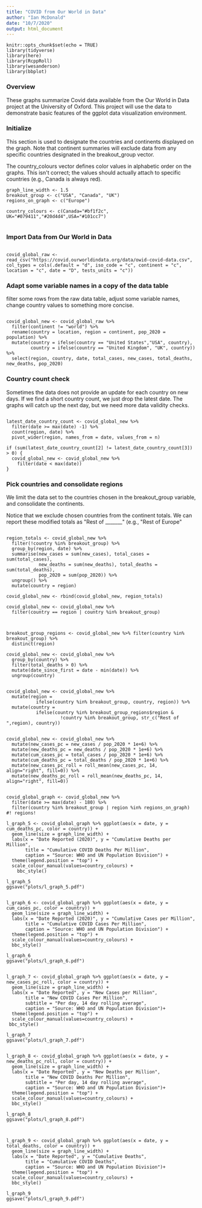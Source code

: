 ```yaml
---
title: "COVID from Our World in Data"
author: "Ian McDonald"
date: "10/7/2020"
output: html_document
---
```


```{r setup, include=FALSE}
knitr::opts_chunk$set(echo = TRUE)
library(tidyverse)
library(here)
library(RcppRoll)
library(wesanderson)
library(bbplot)

```

### Overview

These graphs summarize Covid data available from the Our World in Data project at the University of Oxford. This project will use the data to demonstrate basic features of the ggplot data visualization environment.

### Initialize

This section is used to designate the countries and continents displayed on the graph. Note that continent summaries will exclude data from any specific countries designated in the breakout\_group vector.

The country\_colours vector defines color values in alphabetic order on the graphs. This isn't correct; the values should actually attach to specific countries (e.g., Canada is always red).

```{r initialize}
graph_line_width <- 1.5
breakout_group <- c("USA", "Canada", "UK")
regions_on_graph <- c("Europe")

country_colours <- c(Canada="#bf1f2c", UK="#079411","#20d4d4",USA="#101cc7")
  

```

### Import Data from Our World in Data

```{r import_data, include=FALSE}

covid_global_raw <- read_csv("https://covid.ourworldindata.org/data/owid-covid-data.csv", col_types = cols(.default = "d", iso_code = "c", continent = "c", location = "c", date = "D", tests_units = "c"))

```

### Adapt some variable names in a copy of the data table

filter some rows from the raw data table, adjust some variable names, change country values to something more concise.

```{r adapt_data_table, include = FALSE}

covid_global_new <- covid_global_raw %>% 
  filter(continent != "world") %>%
  rename(country = location, region = continent, pop_2020 = population) %>%
  mutate(country = ifelse(country == "United States","USA", country),
         country = ifelse(country == "United Kingdom", "UK", country)) %>%
  select(region, country, date, total_cases, new_cases, total_deaths, new_deaths, pop_2020)

```

### Country count check

Sometimes the data does not provide an update for each country on new days. If we find a short country count, we just drop the latest date. The graphs will catch up the next day, but we need more data validity checks.

```{r country_count_check}

latest_date_country_count <- covid_global_new %>%
  filter(date >= max(date) -1) %>%
  count(region, date) %>%
  pivot_wider(region, names_from = date, values_from = n)

if (sum(latest_date_country_count[2] != latest_date_country_count[3]) > 0) {
  covid_global_new <- covid_global_new %>% 
    filter(date < max(date)) 
}
```

### Pick countries and consolidate regions

We limit the data set to the countries chosen in the breakout\_group variable, and consolidate the continents.

Notice that we exclude chosen countries from the continent totals. We can report these modified totals as "Rest of \_\_\_\_\_\_\_" (e.g., "Rest of Europe"

```{r region_totals_and_preseerve_chosen_countries}

region_totals <- covid_global_new %>% 
  filter(!country %in% breakout_group) %>% 
  group_by(region, date) %>% 
  summarise(new_cases = sum(new_cases), total_cases = sum(total_cases),
            new_deaths = sum(new_deaths), total_deaths = sum(total_deaths),
            pop_2020 = sum(pop_2020)) %>%
  ungroup() %>%
  mutate(country = region)

covid_global_new <- rbind(covid_global_new, region_totals) 

covid_global_new <- covid_global_new %>% 
  filter(country == region | country %in% breakout_group)


```

```{r}

breakout_group_regions <- covid_global_new %>% filter(country %in% breakout_group) %>% 
  distinct(region)

covid_global_new <- covid_global_new %>%
  group_by(country) %>%
  filter(total_deaths > 0) %>%
  mutate(date_since_first = date - min(date)) %>%
  ungroup(country) 

```

```{r}

covid_global_new <- covid_global_new %>% 
  mutate(region =
           ifelse(country %in% breakout_group, country, region)) %>%
  mutate(country = 
           ifelse(country %in% breakout_group_regions$region & 
                    !country %in% breakout_group, str_c("Rest of ",region), country)) 

```

```{r}

covid_global_new <- covid_global_new %>% 
  mutate(new_cases_pc = new_cases / pop_2020 * 1e+6) %>%
  mutate(new_deaths_pc = new_deaths / pop_2020 * 1e+6) %>%
  mutate(cum_cases_pc = total_cases / pop_2020 * 1e+6) %>%
  mutate(cum_deaths_pc = total_deaths / pop_2020 * 1e+6) %>%
  mutate(new_cases_pc_roll = roll_mean(new_cases_pc, 14, align="right", fill=0)) %>%
  mutate(new_deaths_pc_roll = roll_mean(new_deaths_pc, 14, align="right", fill=0))

```

```{r}

covid_global_graph <- covid_global_new %>% 
  filter(date >= max(date) - 180) %>%
  filter(country %in% breakout_group | region %in% regions_on_graph) #! regions!

l_graph_5 <- covid_global_graph %>% ggplot(aes(x = date, y = cum_deaths_pc, color = country)) + 
  geom_line(size = graph_line_width) +
  labs(x = "Date Reported (2020)", y = "Cumulative Deaths per Million",
       title = "Cumulative COVID Deaths Per Million",
       caption = "Source: WHO and UN Population Division") +
  theme(legend.position = "top") +
  scale_colour_manual(values=country_colours) +
    bbc_style()

l_graph_5
ggsave("plots/l_graph_5.pdf")

```

```{r}

l_graph_6 <- covid_global_graph %>% ggplot(aes(x = date, y = cum_cases_pc, color = country)) +
  geom_line(size = graph_line_width) +
  labs(x = "Date Reported (2020)", y = "Cumulative Cases per Million",
       title = "Cumulative COVID Cases Per Million",
       caption = "Source: WHO and UN Population Division") +
  theme(legend.position = "top") +
  scale_colour_manual(values=country_colours) +
  bbc_style()

l_graph_6
ggsave("plots/l_graph_6.pdf")

```

```{r}

l_graph_7 <- covid_global_graph %>% ggplot(aes(x = date, y = new_cases_pc_roll, color = country)) +
  geom_line(size = graph_line_width) +
  labs(x = "Date Reported", y = "New Cases per Million",
       title = "New COVID Cases Per Million",
       subtitle = "Per day, 14 day rolling average",
       caption = "Source: WHO and UN Population Division")+
  theme(legend.position = "top") +
  scale_colour_manual(values=country_colours) +
 bbc_style()

l_graph_7
ggsave("plots/l_graph_7.pdf")
```

```{r}

l_graph_8 <- covid_global_graph %>% ggplot(aes(x = date, y = new_deaths_pc_roll, color = country)) +
  geom_line(size = graph_line_width) +
  labs(x = "Date Reported", y = "New Deaths per Million",
       title = "New COVID Deaths Per Million",
       subtitle = "Per day, 14 day rolling average",
       caption = "Source: WHO and UN Population Division")+
  theme(legend.position = "top") +
  scale_colour_manual(values=country_colours) +
  bbc_style()

l_graph_8
ggsave("plots/l_graph_8.pdf")
```

```{r}


l_graph_9 <- covid_global_graph %>% ggplot(aes(x = date, y = total_deaths, color = country)) +
  geom_line(size = graph_line_width) +
  labs(x = "Date Reported", y = "Cumulative Deaths",
       title = "Cumulative COVID Deaths",
       caption = "Source: WHO and UN Population Division")+
  theme(legend.position = "top") +
  scale_colour_manual(values=country_colours) +
  bbc_style()

l_graph_9
ggsave("plots/l_graph_9.pdf")

```
